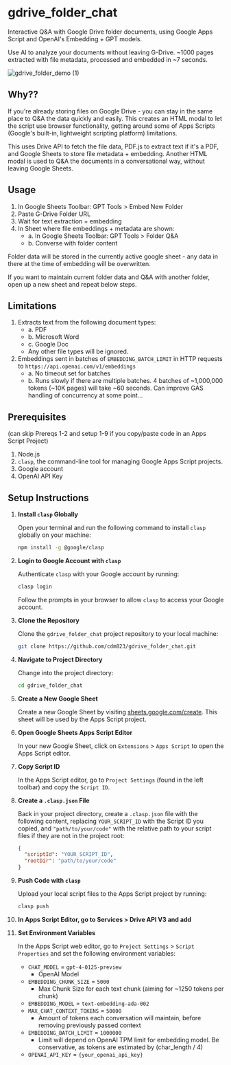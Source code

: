 # gdrive_folder_chat
Interactive Q&A with Google Drive folder documents, using Google Apps Script and OpenAI's Embedding + GPT models. 

Use AI to analyze your documents without leaving G-Drive. ~1000 pages extracted with file metadata, processed and embedded in ~7 seconds.

![gdrive_folder_demo (1)](https://github.com/cdm823/gdrive_folder_chat/assets/99843743/85cccf63-d732-4fc4-bff9-6a8c9b263949)


## Why??
If you're already storing files on Google Drive - you can stay in the same place to Q&A the data quickly and easily. This creates an HTML modal to let the script use browser functionality, getting around some of Apps Scripts (Google's built-in, lightweight scripting platform) limitations. 

This uses Drive API to fetch the file data, PDF.js to extract text if it's a PDF, and Google Sheets to store file metadata + embedding. Another HTML modal is used to Q&A the documents in a conversational way, without leaving Google Sheets.


## Usage

1. In Google Sheets Toolbar: GPT Tools > Embed New Folder
2. Paste G-Drive Folder URL
3. Wait for text extraction + embedding
4. In Sheet where file embeddings + metadata are shown:
   - a. In Google Sheets Toolbar: GPT Tools > Folder Q&A
   - b. Converse with folder content

Folder data will be stored in the currently active google sheet - any data in there at the time of embedding will be overwritten.

If you want to maintain current folder data and Q&A with another folder, open up a new sheet and repeat below steps.

## Limitations
1. Extracts text from the following document types:
   - a. PDF
   - b. Microsoft Word
   - c. Google Doc
   - Any other file types will be ignored.
2. Embeddings sent in batches of `EMBEDDING_BATCH_LIMIT` in HTTP requests to `https://api.openai.com/v1/embeddings`
   - a. No timeout set for batches
   - b. Runs slowly if there are multiple batches. 4 batches of ~1,000,000 tokens (~10K pages) will take ~60 seconds. Can improve GAS handling 
 of concurrency at some point...

## Prerequisites

(can skip Prereqs 1-2 and setup 1-9 if you copy/paste code in an Apps Script Project)
1. Node.js 
2. `clasp`, the command-line tool for managing Google Apps Script projects.
3. Google account
4. OpenAI API Key


## Setup Instructions

1. **Install `clasp` Globally**

    Open your terminal and run the following command to install `clasp` globally on your machine:

    ```bash
    npm install -g @google/clasp
    ```

2. **Login to Google Account with `clasp`**

    Authenticate `clasp` with your Google account by running:

    ```bash
    clasp login
    ```

    Follow the prompts in your browser to allow `clasp` to access your Google account.

3. **Clone the Repository**

    Clone the `gdrive_folder_chat` project repository to your local machine:

    ```bash
    git clone https://github.com/cdm823/gdrive_folder_chat.git
    ```

4. **Navigate to Project Directory**

    Change into the project directory:

    ```bash
    cd gdrive_folder_chat
    ```

5. **Create a New Google Sheet**

    Create a new Google Sheet by visiting [sheets.google.com/create](https://sheets.google.com/create). This sheet will be used by the Apps Script project.

6. **Open Google Sheets Apps Script Editor**

    In your new Google Sheet, click on `Extensions` > `Apps Script` to open the Apps Script editor.

7. **Copy Script ID**

    In the Apps Script editor, go to `Project Settings` (found in the left toolbar) and copy the `Script ID`.

8. **Create a `.clasp.json` File**

    Back in your project directory, create a `.clasp.json` file with the following content, replacing `YOUR_SCRIPT_ID` with the Script ID you copied, and `"path/to/your/code"` with the relative path to your script files if they are not in the project root:

    ```json
    {
      "scriptId": "YOUR_SCRIPT_ID",
      "rootDir": "path/to/your/code"
    }
    ```

9. **Push Code with `clasp`**

    Upload your local script files to the Apps Script project by running:

    ```bash
    clasp push
    ```

10. **In Apps Script Editor, go to Services > Drive API V3 and add**

11. **Set Environment Variables**

    In the Apps Script web editor, go to `Project Settings` > `Script Properties` and set the following environment variables:

    - `CHAT_MODEL` = `gpt-4-0125-preview`
        - OpenAI Model
    - `EMBEDDING_CHUNK_SIZE` = `5000`
        - Max Chunk Size for each text chunk (aiming for ~1250 tokens per chunk)
    - `EMBEDDING_MODEL` = `text-embedding-ada-002`
    - `MAX_CHAT_CONTEXT_TOKENS` = `50000`
        - Amount of tokens each conversation will maintain, before removing previously passed context
    - `EMBEDDING_BATCH_LIMIT` = `1000000`
        - Limit will depend on OpenAI TPM limit for embedding model. Be conservative, as tokens are estimated by (char_length / 4)
    - `OPENAI_API_KEY` = `{your_openai_api_key}`
